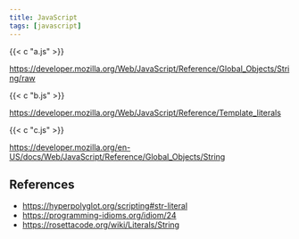 ```yaml
---
title: JavaScript
tags: [javascript]
---
```


{{< c "a.js" >}}

<https://developer.mozilla.org/Web/JavaScript/Reference/Global_Objects/String/raw>

{{< c "b.js" >}}

<https://developer.mozilla.org/Web/JavaScript/Reference/Template_literals>

{{< c "c.js" >}}

<https://developer.mozilla.org/en-US/docs/Web/JavaScript/Reference/Global_Objects/String>

## References

- <https://hyperpolyglot.org/scripting#str-literal>
- <https://programming-idioms.org/idiom/24>
- <https://rosettacode.org/wiki/Literals/String>
